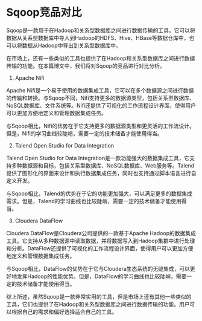 # Sqoop竞品对比

Sqoop是一款用于在Hadoop和关系型数据库之间进行数据传输的工具。它可以将数据从关系型数据库中导入到Hadoop的HDFS、Hive、HBase等数据仓库中，也可以将数据从Hadoop中导出到关系型数据库中。

在市场上，还有一些类似的工具也提供了在Hadoop和关系型数据库之间进行数据传输的功能。在本篇博文中，我们将对Sqoop的竞品进行对比分析。

1. Apache Nifi

Apache Nifi是一个易于使用的数据集成工具，它可以在多个数据源之间进行数据的传输和转换。与Sqoop不同，Nifi支持更多的数据源类型，包括关系型数据库、NoSQL数据库、文件系统等。Nifi还提供了可视化的工作流程设计界面，使得用户可以更加方便地定义和管理数据集成任务。

与Sqoop相比，Nifi的优势在于它支持更多的数据源类型和更灵活的工作流设计。但是，Nifi的学习曲线较陡峭，需要一定的技术储备才能使用得当。

2. Talend Open Studio for Data Integration

Talend Open Studio for Data Integration是一款功能强大的数据集成工具，它支持多种数据源和目标，包括关系型数据库、NoSQL数据库、Web服务等。Talend提供了图形化的界面来设计和执行数据集成任务，同时也支持通过脚本语言进行自定义开发。

与Sqoop相比，Talend的优势在于它的功能更加强大，可以满足更多的数据集成需求。但是，Talend的学习曲线也比较陡峭，需要一定的技术储备才能使用得当。

3. Cloudera DataFlow

Cloudera DataFlow是Cloudera公司提供的一款基于Apache Hadoop的数据集成工具。它支持从多种数据源中读取数据，并将数据写入到Hadoop集群中进行处理和分析。DataFlow还提供了可视化的工作流程设计界面，使得用户可以更加方便地定义和管理数据集成任务。

与Sqoop相比，DataFlow的优势在于它与Cloudera生态系统的无缝集成，可以更好地发挥Hadoop的性能优势。但是，DataFlow的学习曲线也比较陡峭，需要一定的技术储备才能使用得当。

综上所述，虽然Sqoop是一款非常实用的工具，但是市场上还有其他一些类似的工具，它们也提供了在Hadoop和关系型数据库之间进行数据传输的功能。用户可以根据自己的需求和偏好选择适合自己的工具。
